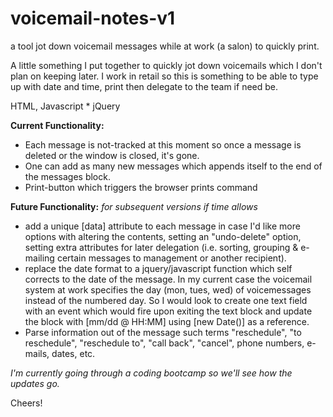 # voicemail-notes-v1
a tool jot down voicemail messages while at work (a salon) to quickly print.

A little something I put together to quickly jot down voicemails which I don't plan on keeping later. I work in retail so this is something to be able to type up with date and time, print then delegate to the team if need be.

HTML, Javascript * jQuery

__Current Functionality:__
* Each message is not-tracked at this moment so once a message is deleted or the window is closed, it's gone.
* One can add as many new messages which appends itself to the end of the messages block.
* Print-button which triggers the browser prints command

__Future Functionality:__ _for subsequent versions if time allows_
* add a unique [data] attribute to each message in case I'd like more options with altering the contents, setting an "undo-delete" option, setting extra attributes for later delegation (i.e. sorting, grouping & e-mailing certain messages to management or another recipient).
* replace the date format to a jquery/javascript function which self corrects to the date of the message. In my current case the voicemail system at work specifies the day (mon, tues, wed) of voicemessages instead of the numbered day. So I would look to create one text field with an event which would fire upon exiting the text block and update the block with [mm/dd @ HH:MM] using [new Date()] as a reference.
* Parse information out of the message such terms "reschedule", "to reschedule", "reschedule to", "call back", "cancel", phone numbers, e-mails, dates, etc.

_I'm currently going through a coding bootcamp so we'll see how the updates go._

Cheers!
